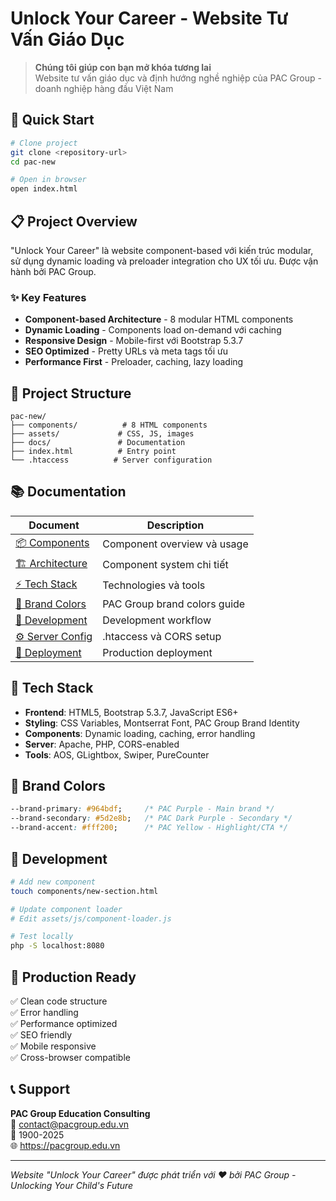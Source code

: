 # Unlock Your Career - Website Tư Vấn Giáo Dục

> **Chúng tôi giúp con bạn mở khóa tương lai**  
> Website tư vấn giáo dục và định hướng nghề nghiệp của PAC Group - doanh nghiệp hàng đầu Việt Nam

## 🚀 Quick Start

```bash
# Clone project
git clone <repository-url>
cd pac-new

# Open in browser
open index.html
```

## 📋 Project Overview

"Unlock Your Career" là website component-based với kiến trúc modular, sử dụng dynamic loading và preloader integration cho UX tối ưu. Được vận hành bởi PAC Group.

### ✨ Key Features
- **Component-based Architecture** - 8 modular HTML components
- **Dynamic Loading** - Components load on-demand với caching
- **Responsive Design** - Mobile-first với Bootstrap 5.3.7
- **SEO Optimized** - Pretty URLs và meta tags tối ưu
- **Performance First** - Preloader, caching, lazy loading

## 📁 Project Structure

```
pac-new/
├── components/          # 8 HTML components
├── assets/             # CSS, JS, images
├── docs/               # Documentation
├── index.html          # Entry point
└── .htaccess          # Server configuration
```

## 📚 Documentation

| Document | Description |
|----------|-------------|
| [📦 Components](docs/COMPONENTS.md) | Component overview và usage |
| [🏗️ Architecture](docs/component-architecture.md) | Component system chi tiết |
| [⚡ Tech Stack](docs/tech-stack.md) | Technologies và tools |
| [🎨 Brand Colors](docs/brand-colors.md) | PAC Group brand colors guide |
| [🔧 Development](docs/development-guide.md) | Development workflow |
| [⚙️ Server Config](docs/server-configuration.md) | .htaccess và CORS setup |
| [🚀 Deployment](docs/deployment-guide.md) | Production deployment |

## 🎯 Tech Stack

- **Frontend**: HTML5, Bootstrap 5.3.7, JavaScript ES6+
- **Styling**: CSS Variables, Montserrat Font, PAC Group Brand Identity
- **Components**: Dynamic loading, caching, error handling
- **Server**: Apache, PHP, CORS-enabled
- **Tools**: AOS, GLightbox, Swiper, PureCounter

## 🎨 Brand Colors

```css
--brand-primary: #964bdf;     /* PAC Purple - Main brand */
--brand-secondary: #5d2e8b;   /* PAC Dark Purple - Secondary */
--brand-accent: #fff200;      /* PAC Yellow - Highlight/CTA */
```

## 🔧 Development

```bash
# Add new component
touch components/new-section.html

# Update component loader
# Edit assets/js/component-loader.js

# Test locally
php -S localhost:8080
```

## 🚀 Production Ready

✅ Clean code structure  
✅ Error handling  
✅ Performance optimized  
✅ SEO friendly  
✅ Mobile responsive  
✅ Cross-browser compatible  

## 📞 Support

**PAC Group Education Consulting**  
📧 contact@pacgroup.edu.vn  
📱 1900-2025  
🌐 https://pacgroup.edu.vn

---

*Website "Unlock Your Career" được phát triển với ❤️ bởi PAC Group - Unlocking Your Child's Future*
